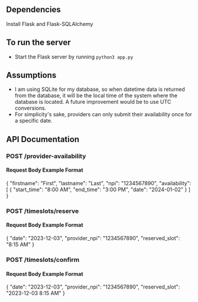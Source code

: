 ## Dependencies
Install Flask and Flask-SQLAlchemy 

## To run the server
- Start the Flask server by running `python3 app.py` 

## Assumptions

- I am using SQLite for my database, so when datetime data is returned from the database, it will be the local time of the system where the database is located. A future improvement would be to use UTC conversions.
- For simplicity's sake, providers can only submit their availability once for a specific date.

## API Documentation

### POST /provider-availability

#### Request Body Example Format


{
  "firstname": "First",
  "lastname": "Last",
  "npi": "1234567890",
  "availability": [
    {
      "start_time": "8:00 AM",
      "end_time": "3:00 PM",
      "date": "2024-01-02"
    }
  ]
}

### POST /timeslots/reserve

#### Request Body Example Format
{
  "date": "2023-12-03",
  "provider_npi": "1234567890",
  "reserved_slot": "8:15 AM"
}

### POST /timeslots/confirm

#### Request Body Example Format
{
  "date": "2023-12-03",
  "provider_npi": "1234567890",
  "reserved_slot": "2023-12-03 8:15 AM"
}
